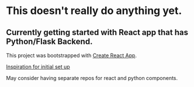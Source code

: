 # This doesn't really do anything yet.

## Currently getting started with React app that has Python/Flask Backend.

This project was bootstrapped with [Create React App](https://github.com/facebook/create-react-app).

[Inspiration for initial set up](https://blog.miguelgrinberg.com/post/how-to-create-a-react--flask-project)

May consider having separate repos for react and python components.